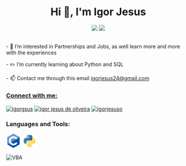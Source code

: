 <h1 align="center">Hi 👋, I'm Igor Jesus</h1>
<div align="center">
  <img height="180em" src="https://github-readme-stats.vercel.app/api?username=JesusIgor&show_icons=true&theme=highcontrast&include_all_commits=true&count_private=true"/>
  <img height="180em" src="https://github-readme-stats.vercel.app/api/top-langs/?username=JesusIgor&layout=compact&langs_count=7&theme=highcontrast"/>
</div>
<br>
<p>- 👀 I’m interested in Partnerships and Jobs, as well learn more and more with the experiences</p>
<p>- ✏️ I’m currently learning about Python and SQL</p>
<p>- 📫 Contact me through this email <a href = "mailto:igorjesus24@gmail.com">igorjesus24@gmail.com</p>

<h3 align="left">Connect with me:</h3>
<p align="left">
<a href="https://twitter.com/igorgsus" target="blank"><img align="center" src="https://raw.githubusercontent.com/rahuldkjain/github-profile-readme-generator/master/src/images/icons/Social/twitter.svg" alt="igorgsus" height="30" width="40" /></a>
<a href="https://linkedin.com/in/igor-jesus-de-oliveira-153684157/" target="blank"><img align="center" src="https://raw.githubusercontent.com/rahuldkjain/github-profile-readme-generator/master/src/images/icons/Social/linked-in-alt.svg" alt="igor jesus de oliveira" height="30" width="40" /></a>
<a href="https://instagram.com/igorjesuso" target="blank"><img align="center" src="https://raw.githubusercontent.com/rahuldkjain/github-profile-readme-generator/master/src/images/icons/Social/instagram.svg" alt="igorjesuso" height="30" width="40" /></a>
</p>

<h3 align="left">Languages and Tools:</h3>
<p align="left"> <a target="_blank"> <img src="https://raw.githubusercontent.com/devicons/devicon/master/icons/c/c-original.svg" alt="c" width="40" height="40"/> </a> <a target="_blank"> <img src="https://raw.githubusercontent.com/devicons/devicon/master/icons/python/python-original.svg" alt="python" width="40" height="40"/> </a> </p> <img src="https://img.shields.io/badge/Microsoft_Excel-217346?style=for-the-badge&logo=microsoft-excel&logoColor=white" alt="VBA" width="95" height="40"/> </a> </p>
